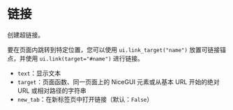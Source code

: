 # 链接

创建超链接。

要在页面内跳转到特定位置，您可以使用 `ui.link_target("name")` 放置可链接锚点，并使用 `ui.link(target="#name")` 进行链接。

- `text`：显示文本
- `target`：页面函数、同一页面上的 NiceGUI 元素或从基本 URL 开始的绝对 URL 或相对路径的字符串
- `new_tab`：在新标签页中打开链接（默认：`False`）